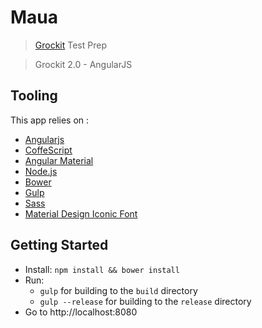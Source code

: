 # Maua

> [Grockit](http://grockit.com) Test Prep

>Grockit 2.0 - AngularJS

## Tooling

This app relies on :
- [Angularjs](https://angularjs.org/)
- [CoffeScript](http://coffeescript.org/)
- [Angular Material](https://material.angularjs.org/#/)
- [Node.js](http://nodejs.org)
- [Bower](http://bower.io/#install-bower)
- [Gulp](http://gulpjs.com)
- [Sass](http://sass-lang.com/)
- [Material Design Iconic Font](http://zavoloklom.github.io/)



## Getting Started

- Install: `npm install && bower install`
- Run:
  * `gulp` for building to the `build` directory
  * `gulp --release` for building to the `release` directory
- Go to http://localhost:8080
